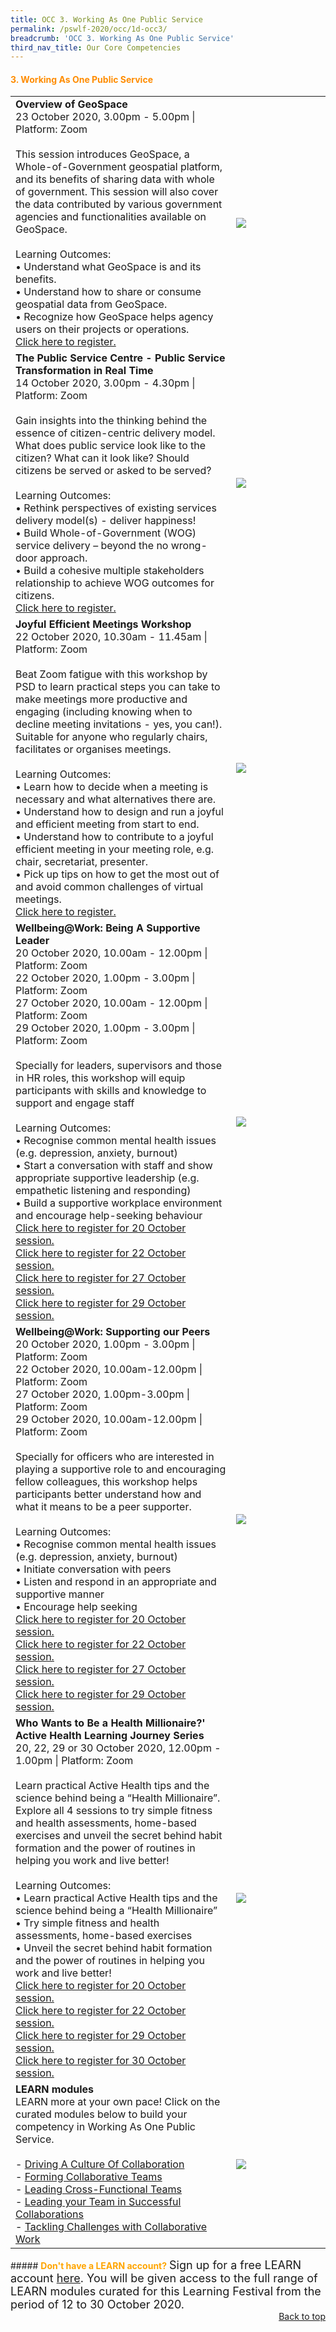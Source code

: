 ```yaml
---
title: OCC 3. Working As One Public Service
permalink: /pswlf-2020/occ/1d-occ3/
breadcrumb: 'OCC 3. Working As One Public Service'
third_nav_title: Our Core Competencies
---
```

#### <font color="darkorange"><b>3. Working As One Public Service</b></font>
<table>
       <col width="70%"> 
            <col width="30%"> 
<tr>	
    <td>
      <b>Overview of GeoSpace</b>
      <br>23 October 2020, 3.00pm - 5.00pm | Platform: Zoom
      <br>       
      <br>This session introduces GeoSpace, a Whole-of-Government geospatial platform, and its benefits of sharing data with whole of government. This session will also cover the data contributed by various government agencies and functionalities available on GeoSpace.  
      <br>
      <br>Learning Outcomes:
      <br>• Understand what GeoSpace is and its benefits.
      <br>• Understand how to share or consume geospatial data from GeoSpace.
      <br>• Recognize how GeoSpace helps agency users on their projects or operations.
      <br>
      <a href="https://www.eventbrite.sg/e/overview-of-geospace-tickets-117611337677">Click here to register.</a> 
    </td>    
<td>
     <img src="/images/digital7.jpg">
    </td>
</tr>
<tr>		
    <td>
      <b>The Public Service Centre - Public Service Transformation in Real Time</b>
      <br>14 October 2020, 3.00pm - 4.30pm | Platform: Zoom
      <br>       
      <br>Gain insights into the thinking behind the essence of citizen-centric delivery model. What does public service look like to the citizen? What can it look like? Should citizens be served or asked to be served?
      <br>
      <br>Learning Outcomes:
      <br>• Rethink perspectives of  existing services delivery model(s) - deliver happiness!
      <br>• Build Whole-of-Government (WOG) service delivery – beyond the no wrong-door approach.
      <br>• Build a cohesive multiple stakeholders relationship to achieve WOG outcomes for citizens.
      <br>
      <a href="https://www.eventbrite.sg/e/the-public-service-centre-public-service-transformation-in-real-time-tickets-117611774985">Click here to register.</a> 
    </td>    
<td>
     <img src="/images/engage7.jpg">
    </td>
</tr>  
<tr>
    <td>
      <b>Joyful Efficient Meetings Workshop</b>
      <br>22 October 2020, 10.30am - 11.45am | Platform: Zoom
      <br>       
      <br>Beat Zoom fatigue with this workshop by PSD to learn practical steps you can take to make meetings more productive and engaging (including knowing when to decline meeting invitations - yes, you can!). Suitable for anyone who regularly chairs, facilitates or organises meetings.
      <br>
      <br>Learning Outcomes:
      <br>• Learn how to decide when a meeting is necessary and what alternatives there are.
      <br>• Understand how to design and run a joyful and efficient meeting from start to end.
      <br>• Understand how to contribute to a joyful efficient meeting in your meeting role, e.g. chair, secretariat, presenter.
      <br>• Pick up tips on how to get the most out of and avoid common challenges of virtual meetings.
      <br>
      <a href="https://www.eventbrite.sg/e/118592359941">Click here to register.</a> 
    </td>    
<td>
     <img src="/images/drug1.jpg">
    </td>
</tr>
<tr> 
    <td>
      <b>Wellbeing@Work: Being A Supportive Leader</b>
      <br>20 October 2020, 10.00am - 12.00pm | Platform: Zoom
      <br>22 October 2020, 1.00pm - 3.00pm | Platform: Zoom
      <br>27 October 2020, 10.00am - 12.00pm | Platform: Zoom
      <br>29 October 2020, 1.00pm - 3.00pm | Platform: Zoom
      <br>       
      <br>Specially for leaders, supervisors and those in HR roles, this workshop will equip participants with skills and knowledge to support and engage staff
      <br>
      <br>Learning Outcomes:
      <br>• Recognise common mental health issues (e.g. depression, anxiety, burnout) 
      <br>• Start a conversation with staff and show appropriate supportive leadership (e.g. empathetic listening and responding)
      <br>• Build a supportive workplace environment and encourage help-seeking behaviour
      <br>
      <a href="https://www.eventbrite.sg/e/wellbeingwork-being-a-supportive-leader-run-1-tickets-118419282261">Click here to register for 20 October session.</a><br>
      <a href="https://www.eventbrite.sg/e/wellbeingwork-being-a-supportive-leader-run-2-tickets-118420684455">Click here to register for 22 October session.</a><br>
      <a href="https://www.eventbrite.sg/e/wellbeingwork-being-a-supportive-leader-run-3-tickets-118420925175">Click here to register for 27 October session.</a><br>
      <a href="https://www.eventbrite.sg/e/wellbeingwork-being-a-supportive-leader-run-4-tickets-118423290249">Click here to register for 29 October session.</a><br>
    </td>    
<td>
     <img src="/images/drug1.jpg">
    </td>
</tr>
<tr> 
    <td>
      <b>Wellbeing@Work: Supporting our Peers</b>
      <br>20 October 2020, 1.00pm - 3.00pm | Platform: Zoom
      <br>22 October 2020, 10.00am-12.00pm | Platform: Zoom
      <br>27 October 2020, 1.00pm-3.00pm | Platform: Zoom
      <br>29 October 2020, 10.00am-12.00pm | Platform: Zoom
      <br>       
      <br>Specially for officers who are interested in playing a supportive role to and encouraging fellow colleagues, this workshop helps participants better understand how and what it means to be a peer supporter.
      <br>
      <br>Learning Outcomes:
      <br>• Recognise common mental health issues (e.g. depression, anxiety, burnout)
      <br>• Initiate conversation with peers 
      <br>• Listen and respond in an appropriate and supportive manner  
      <br>• Encourage help seeking
      <br>
      <a href="https://www.eventbrite.sg/e/wellbeingwork-supporting-our-peers-run-1-tickets-118424317321">Click here to register for 20 October session.</a> <br>
      <a href="https://www.eventbrite.sg/e/wellbeingwork-supporting-our-peers-run-2-tickets-118425250111">Click here to register for 22 October session.</a> <br>
      <a href="https://www.eventbrite.sg/e/wellbeingwork-supporting-our-peers-run-3-tickets-118425641281">Click here to register for 27 October session.</a> <br>
      <a href="https://www.eventbrite.sg/e/wellbeingwork-supporting-our-peers-run-4-tickets-118425733557">Click here to register for 29 October session.</a>
    </td>    
<td>
     <img src="/images/Serve2.jpg">
    </td>
</tr>
<tr> 
    <td>
      <b>Who Wants to Be a Health Millionaire?' Active Health Learning Journey Series</b>
      <br>20, 22, 29 or 30 October 2020, 12.00pm - 1.00pm | Platform: Zoom
      <br>       
      <br>Learn practical Active Health tips and the science behind being a “Health Millionaire”.    Explore all 4 sessions to try simple fitness and health assessments, home-based exercises and unveil the secret behind habit formation and the power of routines in helping you work and live better!
      <br>
      <br>Learning Outcomes:
      <br>• Learn practical Active Health tips and the science behind being a “Health Millionaire”
      <br>• Try simple fitness and health assessments, home-based exercises
      <br>• Unveil the secret behind habit formation and the power of routines in helping you work and live better!
      <br>
      <a href="https://www.eventbrite.sg/e/active-health-learning-journey-1-mastering-your-environment-tickets-118429083577">Click here to register for 20 October session.</a> <br>
      <a href="https://www.eventbrite.sg/e/active-health-learning-journey-2-planning-your-routine-tickets-118430555981">Click here to register for 22 October session.</a> <br>
      <a href="https://www.eventbrite.sg/e/active-health-learning-journey-3-surviving-long-virtual-meetings-tickets-118431203919">Click here to register for 29 October session.</a> <br>
      <a href="https://www.eventbrite.sg/e/active-health-learning-journey-4-harness-the-power-of-family-tickets-118431960181">Click here to register for 30 October session.</a>
    </td>    
<td>
     <img src="/images/health2.jpg">
    </td>
</tr>
<tr> 
<td>	     
	    <b>LEARN modules</b>
     	    <br>LEARN more at your own pace! Click on the curated modules below to build your competency in Working As One Public Service.
		<br><br>
		- <a href="https://www.learn.gov.sg/dlp/student/course/281">Driving A Culture Of Collaboration</a><br>
- <a href="https://www.learn.gov.sg/dlp/student/course/202">Forming Collaborative Teams</a><br>
- <a href="https://www.learn.gov.sg/dlp/student/course/166">Leading Cross-Functional Teams</a><br>						 
- <a href="https://www.learn.gov.sg/dlp/student/course/7972">Leading your Team in Successful Collaborations</a><br>
- <a href="https://www.learn.gov.sg/dlp/student/course/7944">Tackling Challenges with Collaborative Work</a><br>	
    </td>
    <td>
     <img src="/images/learnlogowhitebg.jpg">
    </td>
</tr>
</table>
##### <font color="orange"><b>Don't have a LEARN account?</b></font>
<font size="4.5">Sign up for a free LEARN account <a href="https://go.gov.sg/lv4xad">here</a>. You will be given access to the full range of LEARN modules curated for this Learning Festival from the period of 12 to 30 October 2020.</font>
<br>
<div style="text-align: right"><a href="#top">Back to top</a></div>
